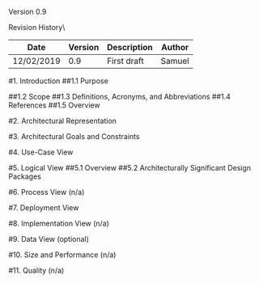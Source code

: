 Version 0.9
 
Revision History\
			
| Date       | Version | Description   | Author        |
|------------|---------|---------------|---------------|
| 12/02/2019 | 0.9     | First draft   | Samuel        |

#1.	Introduction
##1.1	Purpose

##1.2	Scope
##1.3	Definitions, Acronyms, and Abbreviations
##1.4	References
##1.5	Overview

#2.	Architectural Representation 

#3.	Architectural Goals and Constraints 

#4.	Use-Case View 

#5.	Logical View 
##5.1	Overview
##5.2	Architecturally Significant Design Packages

#6. Process View 
(n/a)

#7.	Deployment View 

#8.	Implementation View 
(n/a)

#9.	Data View (optional)

#10.	Size and Performance
(n/a)

#11.	Quality 
(n/a)
